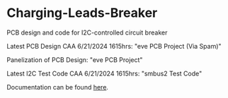 # Charging-Leads-Breaker
PCB design and code for I2C-controlled circuit breaker

Latest PCB Design CAA 6/21/2024 1615hrs: "eve PCB Project (Via Spam)"

Panelization of PCB Design: "eve PCB Project"

Latest I2C Test Code CAA 6/21/2024 1615hrs: "smbus2 Test Code"

Documentation can be found [here](https://docs.google.com/document/d/1M2C9KjVvsc9MSWZB_28-PoXH00KxS9CfH0Og3sLEewM/edit?usp=sharing).
